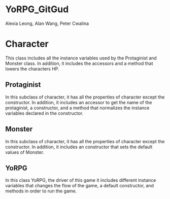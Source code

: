 # YoRPG_GitGud
  Alexia Leong, Alan Wang, Peter Cwalina

<h1>Character</h1>
This class includes all the instance variables used by the Protaginist and Monster class. In addition, it includes the accessors and a method that lowers the characters HP. 
<h2>Protaginist</h2>
In this subclass of character, it has all the properties of character except the constructor. In addition, it includes an accessor to get the name of the protaginist, a constructor, and a method that normalizes the instance variables declared in the constructor. 
<h2>Monster</h2>
In this subclass of character, it has all the properties of character except the constructor. In addition, it includes an constructor that sets the default values of Monster. 
<h2>YoRPG</h2> 
In this class YoRPG, the driver of this game it includes different instance variables that changes the flow of the game, a default constructor, and methods in order to run the game. 
